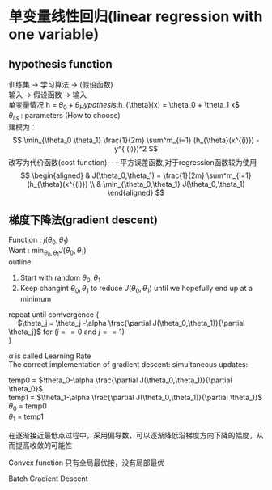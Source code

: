 # 单变量线性回归(linear regression with one variable)

## hypothesis function

训练集 $\rightarrow$ 学习算法 $\rightarrow$ (假设函数)  
输入 $\rightarrow$ 假设函数 $\rightarrow$ 输入  
单变量情况 h = $\theta_0 + \theta_
Hypothesis:$h_{\theta}(x) = \theta_0 + \theta_1 x$  
$\theta_{i's}$ : parameters  (How to choose)  
建模为：
$$
\min_{\theta_0 \theta_1} \frac{1}{2m} \sum^m_{i=1} (h_{\theta}(x^{(i)}) -y^{ (i)})^2
$$
改写为代价函数(cost function)----平方误差函数,对于regression函数较为使用 
$$
\begin{aligned}
   & J(\theta_0,\theta_1) = \frac{1}{2m} \sum^m_{i=1} (h_{\theta}(x^{(i)}) \\
   & \min_{\theta_0,\theta_1} J(\theta_0,\theta_1)
\end{aligned}
$$

## 梯度下降法(gradient descent)

Function : $j(\theta_0,\theta_1)$  
Want : $\min_{\theta_0,\theta_1} J(\theta_0,\theta_1)$  
outline:

1. Start with random $\theta_0,\theta_1$
2. Keep changint $\theta_0,\theta_1$ to reduce $J(\theta_0,\theta_1)$ until we hopefully end up at a minimum

repeat until comvergence {  
    &emsp; $\theta_j = \theta_j -\alpha \frac{\partial J(\theta_0,\theta_1)}{\partial \theta_j}$ for ($j == 0$ and $j == 1$)  
}  

$\alpha$ is called Learning Rate  
The correct implementation of gradient descent: simultaneous updates:  

temp0 = $\theta_0-\alpha \frac{\partial J(\theta_0,\theta_1)}{\partial \theta_0}$  
temp1 = $\theta_1-\alpha \frac{\partial J(\theta_0,\theta_1)}{\partial \theta_1}$  
$\theta_0$ = temp0  
$\theta_1$ = temp1  

在逐渐接近最低点过程中，采用偏导数，可以逐渐降低沿梯度方向下降的幅度，从而提高收敛的可能性  

Convex function 只有全局最优接，没有局部最优  

Batch Gradient Descent